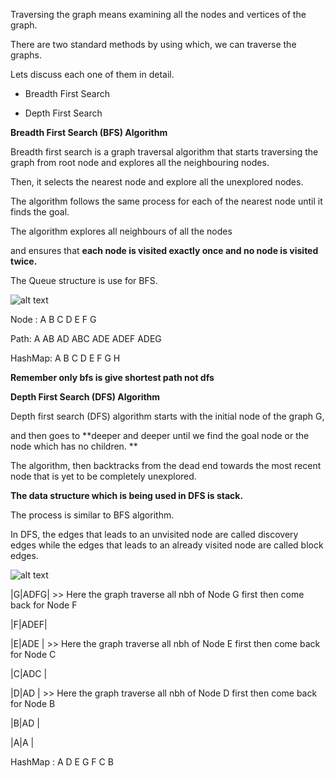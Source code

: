 Traversing the graph means examining all the nodes and vertices of the graph.

There are two standard methods by using which, we can traverse the graphs.

Lets discuss each one of them in detail.

* Breadth First Search

* Depth First Search 

**Breadth First Search (BFS) Algorithm**

Breadth first search is a graph traversal algorithm that starts traversing the graph from root node and explores all the neighbouring nodes.

Then, it selects the nearest node and explore all the unexplored nodes. 

The algorithm follows the same process for each of the nearest node until it finds the goal.

The algorithm explores all neighbours of all the nodes

and ensures that **each node is visited exactly once and no node is visited twice.**

The Queue structure is use for BFS.


![alt text](https://res.cloudinary.com/nkcloud/image/upload/v1592799843/graph_f6g7da.png)

Node : A  B  C  D  E  F  G

Path: A AB AD  ABC ADE ADEF ADEG

HashMap: A  B  C  D  E  F  G  H


**Remember only bfs is give shortest path not dfs**


**Depth First Search (DFS) Algorithm**


Depth first search (DFS) algorithm starts with the initial node of the graph G,

 and then goes to **deeper and deeper until we find the goal node or the node which has no children. **
 
 The algorithm, then backtracks from the dead end towards the most recent node that is yet to be completely unexplored.

**The data structure which is being used in DFS is stack.**

The process is similar to BFS algorithm.
 
In DFS, the edges that leads to an unvisited node are called discovery edges while the edges that leads to an already visited node are called block edges.

![alt text](https://res.cloudinary.com/nkcloud/image/upload/v1592799843/graph_f6g7da.png)



|G|ADFG| >> Here the graph traverse all nbh of Node G first then come back for Node F 

|F|ADEF|

|E|ADE | >> Here the graph traverse all nbh of Node E first then come back for Node C

|C|ADC |

|D|AD  | >> Here the graph traverse all nbh of Node D first then come back for Node B

|B|AD  |

|A|A   |


HashMap : A  D  E  G  F  C  B 
